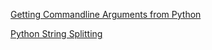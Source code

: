 [Getting Commandline Arguments from Python](https://www.tutorialspoint.com/python/python_command_line_arguments.htm)

[Python String Splitting](https://www.geeksforgeeks.org/python-string-split/)